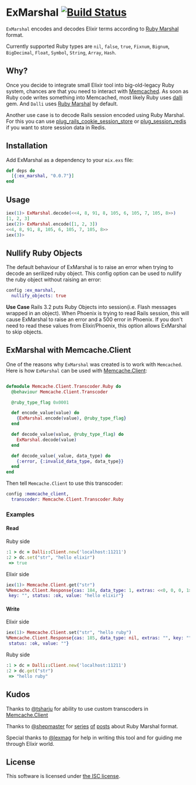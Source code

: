 # ExMarshal [![Build Status](https://travis-ci.org/gaynetdinov/ex_marshal.svg?branch=master)](https://travis-ci.org/gaynetdinov/ex_marshal)

`ExMarshal` encodes and decodes Elixir terms according to [Ruby Marshal](http://docs.ruby-lang.org/en/2.2.0/marshal_rdoc.html) format.

Currently supported Ruby types are `nil`, `false`, `true`, `Fixnum`, `Bignum`, `BigDecimal`, `Float`, `Symbol`, `String`, `Array`, `Hash`.

## Why?

Once you decide to integrate small Elixir tool into big-old-legacy Ruby system, chances are that you need to interact with [Memcached](http://memcached.org). As soon as Ruby code writes something into Memcached, most likely Ruby uses [dalli](https://github.com/mperham/dalli) gem. And `Dalli` uses [Ruby Marshal](http://docs.ruby-lang.org/en/2.2.0/marshal_rdoc.html) by default.

Another use case is to decode Rails session encoded using Ruby Marshal. For this you can use [plug_rails_cookie_session_store](https://github.com/cconstantin/plug_rails_cookie_session_store) or [plug_session_redis](https://github.com/aposto/plug_session_redis#custom-serializers) if you want to store session data in Redis.

## Installation

Add ExMarshal as a dependency to your `mix.exs` file:

```elixir
def deps do
  [{:ex_marshal, "0.0.7"}]
end
```

## Usage

```elixir
iex(1)> ExMarshal.decode(<<4, 8, 91, 8, 105, 6, 105, 7, 105, 8>>)
[1, 2, 3]
iex(2)> ExMarshal.encode([1, 2, 3])
<<4, 8, 91, 8, 105, 6, 105, 7, 105, 8>>
iex(3)>
```

## Nullify Ruby Objects

The default behaviour of ExMarshal is to raise an error when trying to decode an serilized ruby object. This config option can be used to nullify the ruby object without raising an error:

```elixir
config :ex_marshal,
  nullify_objects: true
```

__Use Case__ Rails 3.2 puts Ruby Objects into session(i.e. Flash messages wrapped in an object). When Phoenix is trying to read Rails session, this will cause ExMarshal to raise an error and a 500 error in Phoenix. If you don't need to read these values from Elixir/Phoenix, this option allows ExMarshal to skip objects.

## ExMarshal with Memcache.Client

One of the reasons why `ExMarshal` was created is to work with `Memcached`. Here is how `ExMarshal` can be used with [Memcache.Client](https://github.com/tsharju/memcache_client):

```elixir

defmodule Memcache.Client.Transcoder.Ruby do
  @behaviour Memcache.Client.Transcoder

  @ruby_type_flag 0x0001

  def encode_value(value) do
    {ExMarshal.encode(value), @ruby_type_flag}
  end

  def decode_value(value, @ruby_type_flag) do
    ExMarshal.decode(value)
  end

  def decode_value(_value, data_type) do
    {:error, {:invalid_data_type, data_type}}
  end
end
```

Then tell `Memcache.Client` to use this transcoder:

```elixir
config :memcache_client,
  transcoder: Memcache.Client.Transcoder.Ruby
```

### Examples

#### Read

Ruby side

```ruby
:1 > dc = Dalli::Client.new('localhost:11211')
:2 > dc.set("str", "hello elixir")
 => true

```

Elixir side

```elixir
iex(1)> Memcache.Client.get("str")
%Memcache.Client.Response{cas: 184, data_type: 1, extras: <<0, 0, 0, 1>>,
 key: "", status: :ok, value: "hello elixir"}
```

#### Write

Elixir side

```elixir
iex(1)> Memcache.Client.set("str", "hello ruby")
%Memcache.Client.Response{cas: 185, data_type: nil, extras: "", key: "",
 status: :ok, value: ""}
```

Ruby side

```ruby
:1 > dc = Dalli::Client.new('localhost:11211')
:2 > dc.get("str")
 => "hello ruby"
```

## Kudos

Thanks to [@tsharju](https://github.com/tsharju) for ability to use custom transcoders in [Memcache.Client](https://github.com/tsharju/memcache_client)

Thanks to [@shepmaster](https://github.com/shepmaster) for [series](http://jakegoulding.com/blog/2013/01/15/a-little-dip-into-rubys-marshal-format/) [of](http://jakegoulding.com/blog/2013/01/16/another-dip-into-rubys-marshal-format/) [posts](http://jakegoulding.com/blog/2013/01/20/a-final-dip-into-rubys-marshal-format/) about Ruby Marshal format.

Special thanks to [@lexmag](https://github.com/lexmag) for help in writing this tool and for guiding me through Elixir world.

## License

This software is licensed under [the ISC license](LICENSE).
